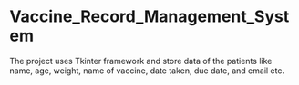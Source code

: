 # Vaccine_Record_Management_System
The project uses Tkinter framework and store data of the patients like name, age, weight, name of vaccine, date taken, due date, and email etc. 
